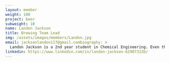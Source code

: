 ```yaml
---
layout: member
weight: 100
project: beer
subweight: 10
name: Landon Jackson
title: Brewing Team Lead
img: /assets/images/members/Landon.jpg
email: jacksonlandon117@gmail.combiography: >
  Landon Jackson is a 2nd year student in Chemical Engineering. Even though it is his first year as part of Envision, he is already having a profound impact on the automated brewing project, CHBeer. Within a few months of becoming lead, CHBeer has already synthesized an industrial standard product and gained department and international recognition. He is committed to learning more about the unit operations and chemical processes and their applications within the industry. Landon is dedicated to to his team and believes that hard work and perseverance are key to success.
linkedin: https://www.linkedin.com/in/landon-jackson-62907313b/
---
```

